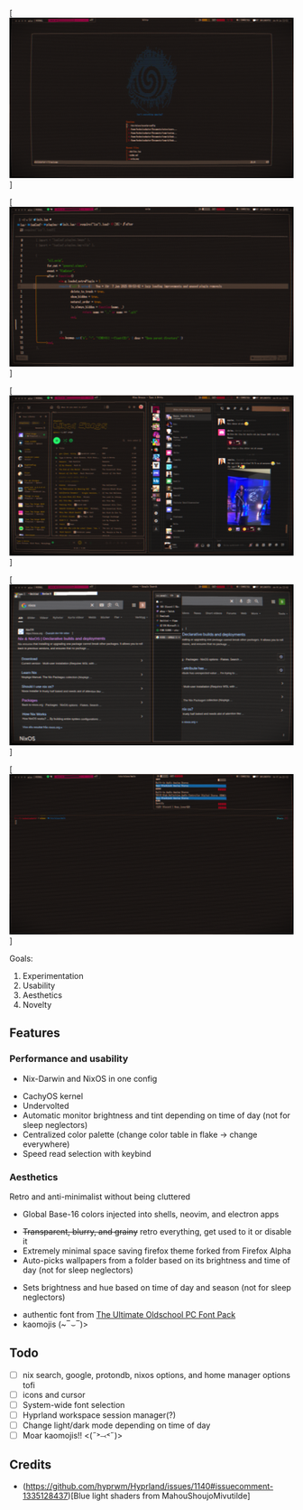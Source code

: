 [![neovim dashboard](./images/neovim-dash.png)]

[![neovim](./images/neovim.png)]

[![css injectable apps](./images/js-apps.png)]

[![firefox based browsers](./images/browsers.png)]

[![AGS shell widgets](./images/audio-panel.png)]

Goals:
1. Experimentation
1. Usability
1. Aesthetics
1. Novelty

## Features 
### Performance and usability
- Nix-Darwin and NixOS in one config
+ CachyOS kernel
+ Undervolted
+ Automatic monitor brightness and tint depending on time of day (not for sleep neglectors)
+ Centralized color palette (change color table in flake -> change everywhere)
+ Speed read selection with keybind

### Aesthetics
Retro and anti-minimalist without being cluttered
- Global Base-16 colors injected into shells, neovim, and electron apps
+ ~~Transparent, blurry, and grainy~~ retro everything, get used to it or disable it
+ Extremely minimal space saving firefox theme forked from Firefox Alpha
+ Auto-picks wallpapers from a folder based on its brightness and time of day (not for sleep neglectors)
- Sets brightness and hue based on time of day and season (not for sleep neglectors)
+ authentic font from [The Ultimate Oldschool PC Font Pack](int10h.org)
+ kaomojis (~‾⌣‾)> 

## Todo
- [ ] nix search, google, protondb, nixos options, and home manager options tofi
- [ ] icons and cursor
- [ ] System-wide font selection
- [ ] Hyprland workspace session manager(?)
- [ ] Change light/dark mode depending on time of day
- [ ] Moar kaomojis!! <(˶˃⤙˂˶)> 

## Credits
 - (https://github.com/hyprwm/Hyprland/issues/1140#issuecomment-1335128437)[Blue light shaders from MahouShoujoMivutilde]
